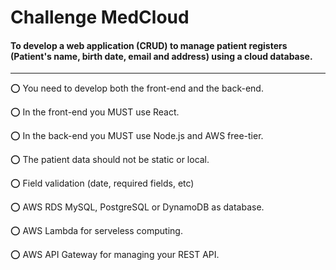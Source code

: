 # Challenge MedCloud

#### To develop a web application (CRUD) to manage patient registers (Patient's name, birth date, email and address) using a cloud database.

---

:o: You need to develop both the front-end and the back-end.

:o: In the front-end you MUST use React.

:o: In the back-end you MUST use Node.js and AWS free-tier.

:o: The patient data should not be static or local.

:o: Field validation (date, required fields, etc)

:o: AWS RDS MySQL, PostgreSQL or DynamoDB as database.

:o: AWS Lambda for serveless computing.

:o: AWS API Gateway for managing your REST API.